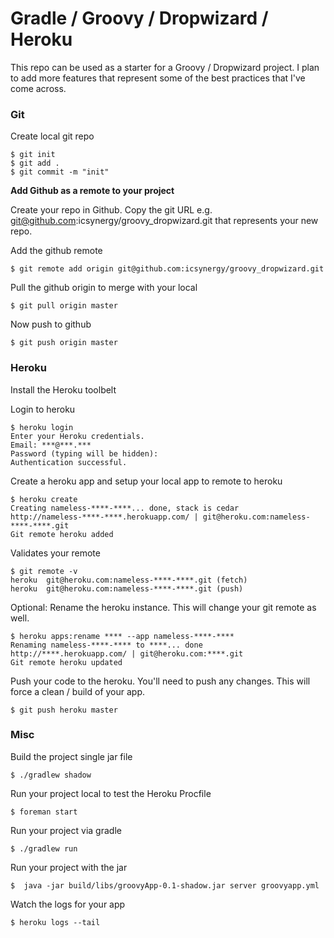 # Gradle / Groovy / Dropwizard / Heroku #

This repo can be used as a starter for a Groovy / Dropwizard project. I plan to add more features that represent some of the best practices that I've come across. 

### Git ###

Create local git repo

	$ git init
	$ git add .
	$ git commit -m "init"

**Add Github as a remote to your project**

Create your repo in Github. Copy the git URL e.g. git@github.com:icsynergy/groovy_dropwizard.git that represents your new repo. 

Add the github remote

	$ git remote add origin git@github.com:icsynergy/groovy_dropwizard.git

Pull the github origin to merge with your local

	$ git pull origin master

Now push to github

	$ git push origin master

### Heroku ###

Install the Heroku toolbelt

Login to heroku

	$ heroku login
	Enter your Heroku credentials.
	Email: ***@***.***
	Password (typing will be hidden): 
	Authentication successful.

Create a heroku app and setup your local app to remote to heroku

	$ heroku create
	Creating nameless-****-****... done, stack is cedar
	http://nameless-****-****.herokuapp.com/ | git@heroku.com:nameless-****-****.git
	Git remote heroku added

Validates your remote

	$ git remote -v
	heroku	git@heroku.com:nameless-****-****.git (fetch)
	heroku	git@heroku.com:nameless-****-****.git (push)

Optional: Rename the heroku instance. This will change your git remote as well.

	$ heroku apps:rename **** --app nameless-****-****
	Renaming nameless-****-**** to ****... done
	http://****.herokuapp.com/ | git@heroku.com:****.git
	Git remote heroku updated

Push your code to the heroku. You'll need to push any changes. This will force a clean / build of your app. 

	$ git push heroku master

### Misc ###

Build the project single jar file

	$ ./gradlew shadow

Run your project local to test the Heroku Procfile

	$ foreman start

Run your project via gradle

	$ ./gradlew run

Run your project with the jar

	$  java -jar build/libs/groovyApp-0.1-shadow.jar server groovyapp.yml

Watch the logs for your app

	$ heroku logs --tail

